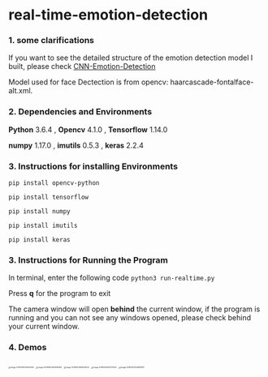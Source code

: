 # real-time-emotion-detection

### 1. some clarifications

If you want to see the detailed structure of the emotion detection model I built, please check [CNN-Emotion-Detection](https://github.com/shl418/emotion-detection-keras)

Model used for face Dectection is from opencv: haarcascade-fontalface-alt.xml.



### 2. Dependencies and Environments

**Python** 3.6.4 , **Opencv** 4.1.0 , **Tensorflow** 1.14.0

**numpy** 1.17.0 , **imutils** 0.5.3 , **keras** 2.2.4

### 3. Instructions for installing Environments

```
pip install opencv-python

pip install tensorflow

pip install numpy

pip install imutils

pip install keras
```

### 3. Instructions for Running the Program

In terminal, enter the following code
`python3 run-realtime.py`

Press **q** for the program to exit

The camera window will open **behind** the current window,
if the program is running and you can not see any windows opened,
please check behind your current window.

### 4. Demos

<img src="/Users/ace/Documents/realtime-emotion/images/image-20190904154241400.png" alt="image-20190904154241400" style="zoom: 25%;" />

<img src="/Users/ace/Documents/realtime-emotion/images/image-20190904154616289.png" alt="image-20190904154616289" style="zoom:25%;" />

<img src="/Users/ace/Documents/realtime-emotion/images/image-20190904154635102.png" alt="image-20190904154635102" style="zoom:25%;" />

<img src="/Users/ace/Documents/realtime-emotion/images/image-20190904154713362.png" alt="image-20190904154713362" style="zoom:25%;" />

<img src="/Users/ace/Documents/realtime-emotion/images/image-20190904154829783.png" alt="image-20190904154829783" style="zoom:25%;" />